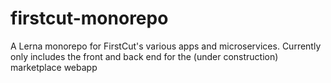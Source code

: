# firstcut-monorepo

A Lerna monorepo for FirstCut's various apps and microservices.
Currently only includes the front and back end for the (under construction) marketplace webapp
